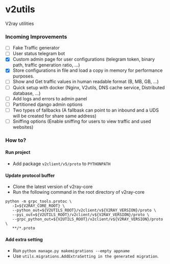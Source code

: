 # v2utils
V2ray utilities

### Incoming Improvements
- [ ] Fake Traffic generator
- [ ] User status telegram bot
- [X] Custom admin page for user configurations (telegram token, binary path, traffic generation ratio, ...)
- [X] Store configurations in file and load a copy in memory for performance purposes.
- [ ] Show and Get traffic values in human readable format (B, MB, GB, ...)
- [ ] Quick setup with docker (Nginx, V2utils, DNS cache service, Distributed database, ...)
- [ ] Add logs and errors to admin panel
- [ ] Partitioned django admin options
- [ ] Two types of fallbacks (A fallbask can point to an inbound and a UDS will be created for share same address)
- [ ] Sniffing options (Enable sniffing for users to view traffic and used websites)

### How to?
#### Run project
- Add package `v2client/v5/proto` to `PYTHONPATH`
#### Update protocol buffer
- Clone the latest version of v2ray-core
- Run the following command in the root directory of v2ray-core
```
python -m grpc_tools.protoc \
   -I=${V2RAY_CORE_ROOT} \
   --python_out=${V2UTILS_ROOT}/v2client/v${V2RAY_VERSION}/proto \
   --pyi_out=${V2UTILS_ROOT}/v2client/v${V2RAY_VERSION}/proto \
   --grpc_python_out=${V2UTILS_ROOT}/v2client/v${V2RAY_VERSION}/proto \
   **/*.proto
```
#### Add extra setting
- Run `python manage.py makemigrations --empty appname`  
- Use `utils.migrations.AddExtraSetting in the generated migration`.

